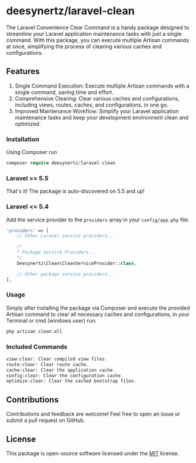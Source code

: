 # deesynertz/laravel-clean

The Laravel Convenience Clear Command is a handy package designed to streamline your Laravel application maintenance tasks with just a single command. With this package, you can execute multiple Artisan commands at once, simplifying the process of clearing various caches and configurations.

## Features

1. Single Command Execution: Execute multiple Artisan commands with a single command, saving time and effort.
2. Comprehensive Clearing: Clear various caches and configurations, including views, routes, caches, and configurations, in one go.
3. Improved Maintenance Workflow: Simplify your Laravel application maintenance tasks and keep your development environment clean and optimized.

### Installation

Using Composer run

```php
composer require deesynertz/laravel-clean
```

### Laravel >= 5.5

That's it! The package is auto-discovered on 5.5 and up!

### Laravel <= 5.4

Add the service provider to the `providers` array in your `config/app.php` file:

```php
'providers' => [
    // Other Laravel service providers...

    /*
    * Package Service Providers...
    */
    Deesynertz\Clean\CleanServiceProvider::class,

    // Other package service providers...
],
```

<!-- Optionally include the Facade in config/app.php if you'd like.
```php
'CleanComamnd'  => Deesynertz\Clean\Facades\CleanComamnd::class,
``` -->

### Usage

Simply after installing the package via Composer and execute the provided Artisan command to clear all necessary caches and configurations, in your Terminal or cmd (windows user) run:

```php
php artisan clean:all
```

### Included Commands

```php
view:clear: Clear compiled view files.
route:clear: Clear route cache.
cache:clear: Clear the application cache.
config:clear: Clear the configuration cache.
optimize:clear: Clear the cached bootstrap files.
```

## Contributions

Contributions and feedback are welcome! Feel free to open an issue or submit a pull request on GitHub.

## License

This package is open-source software licensed under the [MIT](https://github.com/deesynertz/laravel-clean/blob/bea267488a748ed4cb41e99785cfcd135ff0a12d/LICENSE.md) license.
